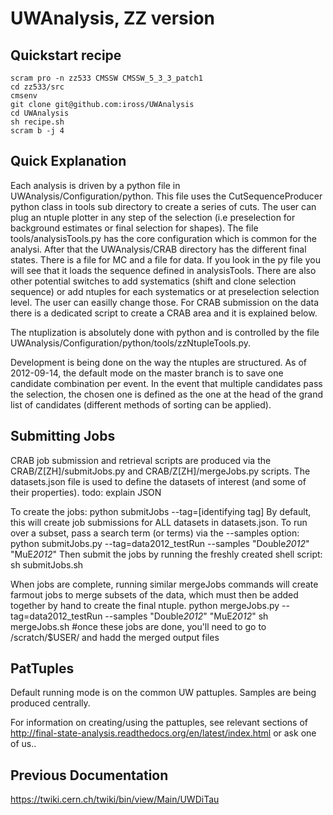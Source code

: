 UWAnalysis, ZZ version
======================

Quickstart recipe
-----------------
    scram pro -n zz533 CMSSW CMSSW_5_3_3_patch1
    cd zz533/src                                                                                                                                                                                                    
    cmsenv
    git clone git@github.com:iross/UWAnalysis
    cd UWAnalysis
    sh recipe.sh
    scram b -j 4

Quick Explanation
-----------------
Each analysis is driven by a python file in UWAnalysis/Configuration/python. This file uses the CutSequenceProducer python class in tools sub directory to create a series of cuts. The user can plug an ntuple plotter in any step of the selection (i.e preselection for background estimates or final selection for shapes). The file tools/analysisTools.py has the core configuration which is common for the analysi. After that the UWAnalysis/CRAB directory has the different final states. There is a file for MC and a file for data. If you look in the py file you will see that it loads the sequence defined in analysisTools. There are also other potential switches to add systematics (shift and clone selection sequence) or add ntuples for each systematics or at preselection selection level. The user can easilly change those. For CRAB submission on the data there is a dedicated script to create a CRAB area and it is explained below.

The ntuplization is absolutely done with python and is controlled by the file UWAnalysis/Configuration/python/tools/zzNtupleTools.py.

Development is being done on the way the ntuples are structured. As of 2012-09-14, the default mode on the master branch is to save one candidate combination per event. In the event that multiple candidates pass the selection, the chosen one is defined as the one at the head of the grand list of candidates (different methods of sorting can be applied).

Submitting Jobs
---------------
CRAB job submission and retrieval scripts are produced via the CRAB/Z[ZH]/submitJobs.py and CRAB/Z[ZH]/mergeJobs.py scripts. The datasets.json file is used to define the datasets of interest (and some of their properties). todo: explain JSON

To create the jobs:
    python submitJobs --tag=[identifying tag]
By default, this will create job submissions for ALL datasets in datasets.json. To run over a subset, pass a search term (or terms) via the --samples option:
    python submitJobs.py --tag=data2012_testRun --samples "Double*2012*" "MuE*2012*"
Then submit the jobs by running the freshly created shell script:
    sh submitJobs.sh

When jobs are complete, running similar mergeJobs commands will create farmout jobs to merge subsets of the data, which must then be added together by hand to create the final ntuple.
    python mergeJobs.py --tag=data2012_testRun --samples "Double*2012*" "MuE*2012*"
    sh mergeJobs.sh
    #once these jobs are done, you'll need to go to /scratch/$USER/ and hadd the merged output files


PatTuples
----------------
Default running mode is on the common UW pattuples. Samples are being produced centrally.

For information on creating/using the pattuples, see relevant sections of http://final-state-analysis.readthedocs.org/en/latest/index.html or ask one of us..

Previous Documentation
----------------------
https://twiki.cern.ch/twiki/bin/view/Main/UWDiTau
